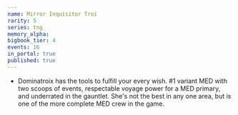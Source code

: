 ```yaml
---
name: Mirror Inquisitor Troi
rarity: 5
series: tng
memory_alpha:
bigbook_tier: 4
events: 16
in_portal: true
published: true
---
```


 - Dominatroix has the tools to fulfill your every wish. #1 variant MED with two scoops of events, respectable voyage power for a MED primary, and underrated in the gauntlet. She's not the best in any one area, but is one of the more complete MED crew in the game.

